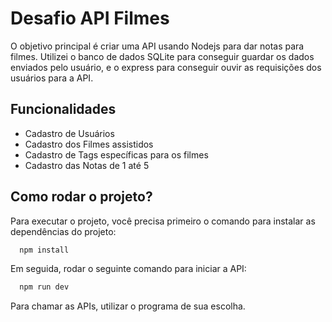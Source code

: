 
# Desafio API Filmes

O objetivo principal é criar uma API usando Nodejs para dar notas para filmes. Utilizei o banco de dados SQLite para conseguir guardar os dados enviados pelo usuário, e o express para conseguir ouvir as requisições dos usuários para a API.





## Funcionalidades

- Cadastro de Usuários
- Cadastro dos Filmes assistidos
- Cadastro de Tags específicas para os filmes
- Cadastro das Notas de 1 até 5


## Como rodar o projeto?

Para executar o projeto, você precisa primeiro o comando para instalar as dependências do projeto:

```bash
  npm install
```

Em seguida, rodar o seguinte comando para iniciar a API:

```bash
  npm run dev
```

Para chamar as APIs, utilizar o programa de sua escolha.

